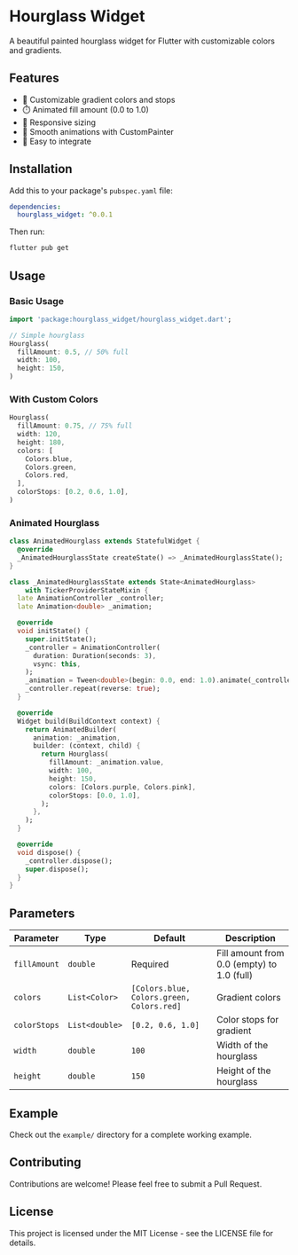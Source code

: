 # Hourglass Widget

A beautiful painted hourglass widget for Flutter with customizable colors and gradients.

## Features

- 🎨 Customizable gradient colors and stops
- ⏱️ Animated fill amount (0.0 to 1.0)
- 📱 Responsive sizing
- 🎯 Smooth animations with CustomPainter
- 🔧 Easy to integrate

## Installation

Add this to your package's `pubspec.yaml` file:

```yaml
dependencies:
  hourglass_widget: ^0.0.1
```

Then run:

```bash
flutter pub get
```

## Usage

### Basic Usage

```dart
import 'package:hourglass_widget/hourglass_widget.dart';

// Simple hourglass
Hourglass(
  fillAmount: 0.5, // 50% full
  width: 100,
  height: 150,
)
```

### With Custom Colors

```dart
Hourglass(
  fillAmount: 0.75, // 75% full
  width: 120,
  height: 180,
  colors: [
    Colors.blue,
    Colors.green,
    Colors.red,
  ],
  colorStops: [0.2, 0.6, 1.0],
)
```

### Animated Hourglass

```dart
class AnimatedHourglass extends StatefulWidget {
  @override
  _AnimatedHourglassState createState() => _AnimatedHourglassState();
}

class _AnimatedHourglassState extends State<AnimatedHourglass>
    with TickerProviderStateMixin {
  late AnimationController _controller;
  late Animation<double> _animation;

  @override
  void initState() {
    super.initState();
    _controller = AnimationController(
      duration: Duration(seconds: 3),
      vsync: this,
    );
    _animation = Tween<double>(begin: 0.0, end: 1.0).animate(_controller);
    _controller.repeat(reverse: true);
  }

  @override
  Widget build(BuildContext context) {
    return AnimatedBuilder(
      animation: _animation,
      builder: (context, child) {
        return Hourglass(
          fillAmount: _animation.value,
          width: 100,
          height: 150,
          colors: [Colors.purple, Colors.pink],
          colorStops: [0.0, 1.0],
        );
      },
    );
  }

  @override
  void dispose() {
    _controller.dispose();
    super.dispose();
  }
}
```

## Parameters

| Parameter | Type | Default | Description |
|-----------|------|---------|-------------|
| `fillAmount` | `double` | Required | Fill amount from 0.0 (empty) to 1.0 (full) |
| `colors` | `List<Color>` | `[Colors.blue, Colors.green, Colors.red]` | Gradient colors |
| `colorStops` | `List<double>` | `[0.2, 0.6, 1.0]` | Color stops for gradient |
| `width` | `double` | `100` | Width of the hourglass |
| `height` | `double` | `150` | Height of the hourglass |

## Example

Check out the `example/` directory for a complete working example.

## Contributing

Contributions are welcome! Please feel free to submit a Pull Request.

## License

This project is licensed under the MIT License - see the LICENSE file for details.

